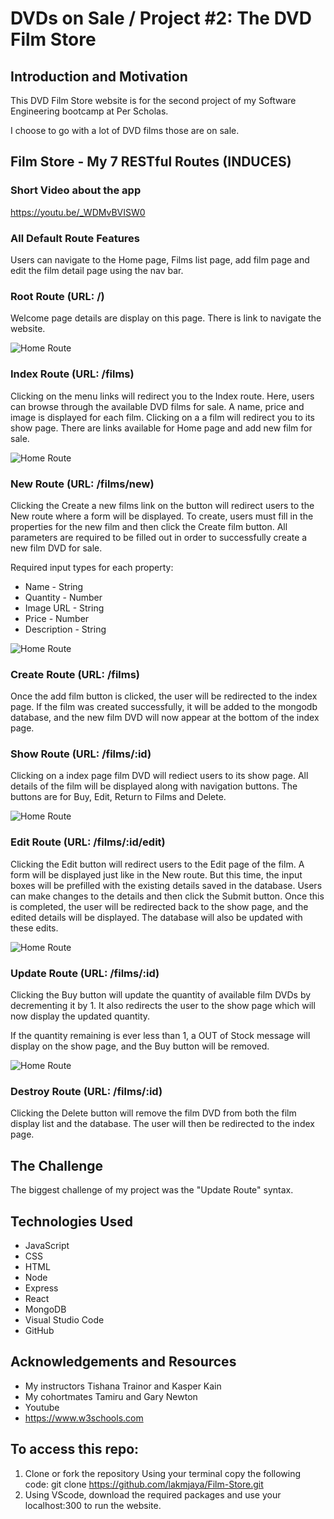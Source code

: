 # DVDs on Sale / Project #2: The DVD Film Store

## Introduction and Motivation
This DVD Film Store website is for the second project of my Software Engineering bootcamp at Per Scholas.

I choose to go with a lot of DVD films those are on sale.
 
## Film Store - My 7 RESTful Routes (INDUCES)

### Short Video about the app
https://youtu.be/_WDMvBVISW0

### All Default Route Features
Users can navigate to the Home page, Films list page, add film page and  edit the film detail page using the nav bar. 

### Root Route (URL: /)
Welcome page details are display on this page. There is link to navigate the website.

![Home Route](/public/images/Home.png)

### Index Route (URL: /films)
Clicking on the menu links will redirect you to the Index route. Here, users can browse through the available DVD films for sale. A name, price and image is displayed for each film.  Clicking on a a film will redirect you to its show page. There are links available for Home page and add new film for sale.

![Home Route](/public/images/Index.png)

### New Route (URL: /films/new)
Clicking the Create a new films link on the button will redirect users to the New route where a form will be displayed. To create, users must fill in the properties for the new film and then click the Create film button. All parameters are required to be filled out in order to successfully create a new film DVD for sale.

Required input types for each property:
- Name - String
- Quantity - Number
- Image URL - String
- Price - Number
- Description - String

![Home Route](/public/images/New.png)

### Create Route (URL: /films)
Once the add film button is clicked, the user will be redirected to the index page. If the film was created successfully, it will be added to the mongodb database, and the new film DVD will now appear at the bottom of the index page.

### Show Route (URL: /films/:id)
Clicking on a index page film DVD will rediect users to its show page. All details of the film will be displayed along with navigation buttons. The buttons are for Buy, Edit, Return to Films and Delete. 

![Home Route](/public/images/Show.png)

### Edit Route (URL: /films/:id/edit)
Clicking the Edit button will redirect users to the Edit page of the film. A form will be displayed just like in the New route. But this time, the input boxes will be prefilled with the existing details saved in the database. Users can make changes to the details and then click the Submit  button. Once this is completed, the user will be redirected back to the show page, and the edited details will be displayed. The database will also be updated with these edits.

![Home Route](/public/images/Edit.png)

### Update Route (URL: /films/:id)
Clicking the Buy button will update the quantity of available film DVDs by decrementing it by 1. It also redirects the user to the show page which will now display the updated quantity. 

If the quantity remaining is ever less than 1, a OUT of Stock message will display on the show page, and the Buy button will be removed.

![Home Route](/public/images/Update.png)

### Destroy Route  (URL: /films/:id)
Clicking the Delete button will remove the film DVD from both the film display list and the database. The user will then be redirected to the index page.

## The Challenge

The biggest challenge of my project  was the "Update Route" syntax.


## Technologies Used
- JavaScript
- CSS
- HTML
- Node
- Express
- React
- MongoDB
- Visual Studio Code
- GitHub

## Acknowledgements and Resources
- My instructors Tishana Trainor and Kasper Kain
- My cohortmates Tamiru and Gary Newton
- Youtube
- https://www.w3schools.com


## To access this repo:
1. Clone or fork the repository Using your terminal copy the following code: git clone https://github.com/lakmjaya/Film-Store.git
2. Using VScode, download the required packages and use your localhost:300 to run the website.























